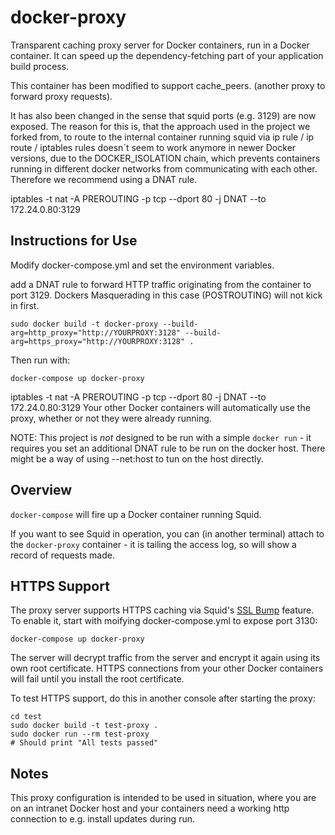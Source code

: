 # docker-proxy

Transparent caching proxy server for Docker containers, run in a Docker
container. It can speed up the dependency-fetching part of your application
build process.

This container has been modified to support cache_peers. (another proxy to forward proxy requests).

It has also been changed in the sense that squid ports (e.g. 3129) are now exposed. The reason for this is, that the approach used in the project we forked from, to route to the internal container running squid via ip rule / ip route / iptables rules doesn´t seem to work anymore in newer Docker versions, due to the DOCKER_ISOLATION chain, which prevents containers running in different docker networks from communicating with each other.
Therefore we recommend using a DNAT rule.

iptables -t nat -A PREROUTING -p tcp --dport 80 -j DNAT --to 172.24.0.80:3129

## Instructions for Use

Modify docker-compose.yml and set the environment variables.

add a DNAT rule to forward HTTP traffic originating from the container to port 3129. Dockers Masquerading in this case (POSTROUTING) will not kick in first.

```
sudo docker build -t docker-proxy --build-arg=http_proxy="http://YOURPROXY:3128" --build-arg=https_proxy="http://YOURPROXY:3128" .
```

Then run with:

```
docker-compose up docker-proxy
```
iptables -t nat -A PREROUTING -p tcp --dport 80 -j DNAT --to 172.24.0.80:3129
Your other Docker containers will automatically use
the proxy, whether or not they were already running.

NOTE: This project is _not_ designed to be run with a simple `docker run` - it
requires you set an additional DNAT rule to be run on the docker host. There might be a way of using --net:host to tun on the host directly.

## Overview

`docker-compose` will fire up a Docker container running Squid.

If you want to see Squid in operation, you can (in another terminal) attach
to the `docker-proxy` container - it is tailing the access log, so will show a
record of requests made.

## HTTPS Support

The proxy server supports HTTPS caching via Squid's [SSL Bump] feature. To
enable it, start with moifying docker-compose.yml to expose port 3130:

```
docker-compose up docker-proxy
```

The server will decrypt traffic from the server and encrypt it again using its
own root certificate. HTTPS connections from your other Docker containers will
fail until you install the root certificate.

To test HTTPS support, do this in another console after starting the proxy:

```
cd test
sudo docker build -t test-proxy .
sudo docker run --rm test-proxy
# Should print "All tests passed"
```

[SSL Bump]: http://wiki.squid-cache.org/Features/SslBump
[`detect-proxy.sh`]: test/detect-proxy.sh
[`test/Dockerfile`]: test/Dockerfile

## Notes

This proxy configuration is intended to be used in situation, where you are on an intranet Docker host and your containers need a working http connection to e.g. install updates during run.
